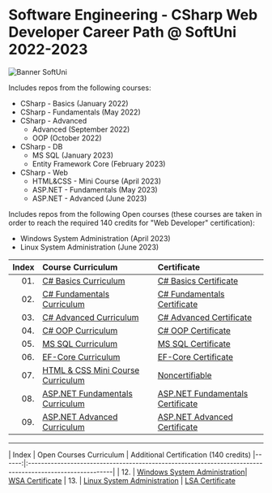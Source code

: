# Software Engineering - CSharp Web Developer Career Path @ SoftUni 2022-2023 

<p align="centre">
  <img src="https://cdn.discordapp.com/attachments/979101848361377914/1022244283606110228/Softuni_logo_trasparent.png" alt="Banner SoftUni"/>
</p>

Includes repos from the following courses:  
* CSharp - Basics (January 2022)
* CSharp - Fundamentals (May 2022)
* CSharp - Advanced
  * Advanced (September 2022)
  * OOP (October 2022)
* CSharp - DB
  * MS SQL (January 2023)
  * Entity Framework Core (February 2023)
* CSharp - Web
  * HTML&CSS - Mini Course (April 2023)
  * ASP.NET - Fundamentals (May 2023)
  * ASP.NET - Advanced (June 2023)
  
Includes repos from the following Open courses (these courses are taken in order to reach the required 140 credits for "Web Developer" certification):  
* Windows System Administration (April 2023)
* Linux System Administration (June 2023)

| Index | Course Curriculum                                                                                       | Certificate
|------:|:--------------------------------------------------------------------------------------------------------| :---
|   01. | [C# Basics Curriculum](https://softuni.bg/courses/programming-basics)                                   | [C# Basics Certificate](https://softuni.bg/certificates/details/124163/4f111e75)
|   02. | [C# Fundamentals Curriculum](https://softuni.bg/courses/programming-fundamentals-csharp-java-js-python) | [C# Fundamentals Certificate](https://softuni.bg/certificates/details/139285/2a887f18)
|   03. | [C# Advanced Curriculum](https://softuni.bg/modules/58/csharp-advanced/1357)                            | [C# Advanced Certificate](https://softuni.bg/certificates/details/143932/ea987587)
|   04. | [C# OOP Curriculum](https://softuni.bg/trainings/3843/csharp-oop-october-2022)                          | [C# OOP Certificate](https://softuni.bg/certificates/details/150719/53829fbc)
|   05. | [MS SQL Curriculum](https://softuni.bg/trainings/3965/ms-sql-january-2023)                              | [MS SQL Certificate](https://softuni.bg/certificates/details/157832/0c96a1b9)
|   06. | [EF-Core Curriculum](https://softuni.bg/trainings/3966/entity-framework-core-february-2023)			  | [EF-Core Certificate](https://softuni.bg/certificates/details/164861/ef7326ac)
|   07. | [HTML & CSS Mini Course Curriculum](https://softuni.bg/trainings/2286/html-css-mini-course)			  | [Noncertifiable]()
|   08. | [ASP.NET Fundamentals Curriculum](https://softuni.bg/trainings/3966/entity-framework-core-february-2023)| [ASP.NET Fundamentals Certificate]()
|   09. | [ASP.NET Advanced Curriculum](https://softuni.bg/trainings/3966/entity-framework-core-february-2023)	  | [ASP.NET Advanced Certificate]()

---

| Index | Open Courses Curriculum																				  | Additional Certification (140 credits)
|------:|:--------------------------------------------------------------------------------------------------------|
|   12. | [Windows System Administration](https://softuni.bg/trainings/4082/windows-system-administration-march-2023)| [WSA Certificate]()
|   13. | [Linux System Administration](https://softuni.bg/trainings/4083/linux-system-administration-june-2023)  | [LSA Certificate]()